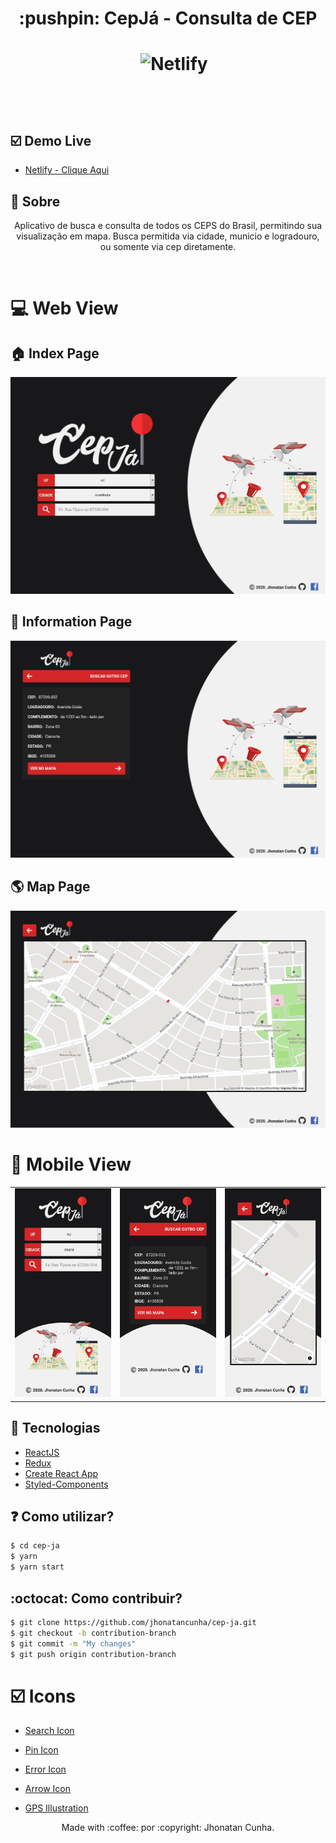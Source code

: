 
<h1 align="center">:pushpin: CepJá - Consulta de CEP<h1>
<p align="center">
<img src="https://img.shields.io/github/repo-size/jhonatancunha/cep-ja" alt="">
<img src="https://img.shields.io/github/license/jhonatancunha/cep-ja" alt="">
<img src="https://img.shields.io/github/last-commit/jhonatancunha/cep-ja" alt="">
<img alt="Netlify" src="https://img.shields.io/netlify/8024a7c2-ebd2-46fa-afd1-bb4c2f9b638b?style=plastic">
</p>

<br>


## :ballot_box_with_check: Demo Live
- [Netlify - Clique Aqui](https://cepja.netlify.app/)

## :bookmark: Sobre


<p align="center">
    Aplicativo de busca e consulta de todos os CEPS do Brasil, permitindo sua visualização em mapa. Busca permitida via cidade, municio e logradouro, ou somente via cep diretamente. 
</p>

<br>

# :computer: Web View

## :house: Index Page
<p align="center">
    <img src="img/web.png" alt="CepJá">
</p>

## :floppy_disk: Information Page
<p align="center">
    <img src="img/web2.png" alt="CepJá">
</p>

## :earth_americas: Map Page
<p align="center">
    <img src="img/web3.png" alt="CepJá">
</p>

# :iphone: Mobile View

<table align="center">
    <tr>
        <td><img src="img/mob.png" alt=""></td>
        <td><img src="img/mob2.png" alt=""></td>
        <td><img src="img/mob3.png" alt=""></td>
    </tr>
 </table>



## 🚀 Tecnologias

- [ReactJS](https://pt-br.reactjs.org/)
- [Redux](https://redux.js.org/)
- [Create React App](https://pt-br.reactjs.org/docs/create-a-new-react-app.html)
- [Styled-Components](https://styled-components.com/)

## ❓ Como utilizar?

```bash
$ cd cep-ja
$ yarn
$ yarn start
```

## :octocat: Como contribuir?

```bash
$ git clone https://github.com/jhonatancunha/cep-ja.git
$ git checkout -b contribution-branch
$ git commit -m "My changes"
$ git push origin contribution-branch
```

# :ballot_box_with_check: Icons

- [Search Icon](https://www.flaticon.com/free-icon/magnifying-glass_1086933?term=search&page=1&position=40)

- [Pin Icon](https://www.flaticon.com/free-icon/pin_787552?term=pin&page=2&position=57)

- [Error Icon](https://www.flaticon.com/free-icon/siren_3068213?term=warning&page=1&position=34)

- [Arrow Icon](https://www.flaticon.com/free-icon/right-arrow_271226?term=ARROW&page=1&position=1)

- [GPS Illustration](https://www.freepik.com/free-vector/smartphone-with-gps-navigation-app_5151545.htm)
  
<p align="center">
Made with :coffee: por :copyright: Jhonatan Cunha.
</p>
